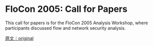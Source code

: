 
# FloCon 2005: Call for Papers

This call for papers is for the FloCon 2005 Analysis Workshop, where participants discussed flow and network security analysis.

[原文｜original](https://insights.sei.cmu.edu/library/flocon-2005-call-for-papers/)
        